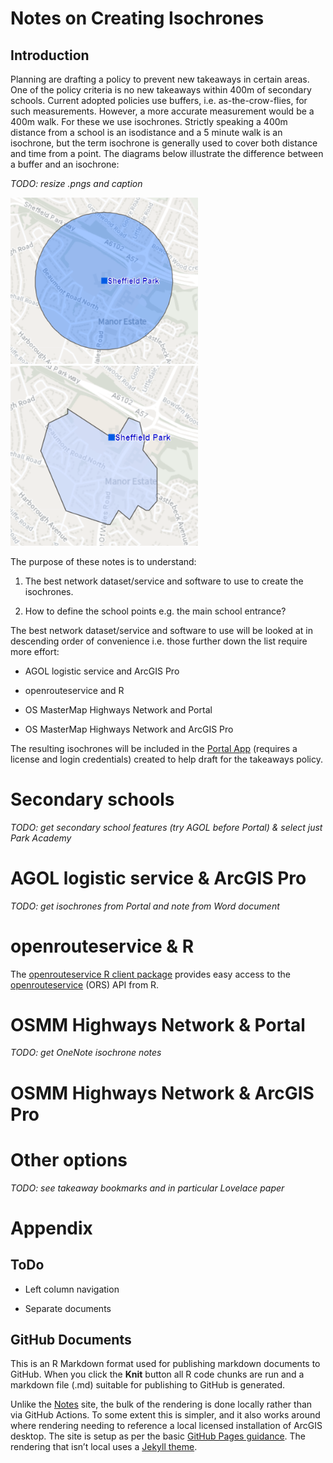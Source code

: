 Notes on Creating Isochrones
================

## Introduction

Planning are drafting a policy to prevent new takeaways in certain
areas. One of the policy criteria is no new takeaways within 400m of
secondary schools. Current adopted policies use buffers,
i.e. as-the-crow-flies, for such measurements. However, a more accurate
measurement would be a 400m walk. For these we use isochrones. Strictly
speaking a 400m distance from a school is an isodistance and a 5 minute
walk is an isochrone, but the term isochrone is generally used to cover
both distance and time from a point. The diagrams below illustrate the
difference between a buffer and an isochrone:

*TODO: resize .pngs and caption*

<img src="Images/buffer.png" title="circle" alt="Buffer" width="300"/>

<img src="Images/isochrone.png" title="irregular polygon" alt="Isochrone" width="300"/>

The purpose of these notes is to understand:

1.  The best network dataset/service and software to use to create the
    isochrones.

2.  How to define the school points e.g. the main school entrance?

The best network dataset/service and software to use will be looked at
in descending order of convenience i.e. those further down the list
require more effort:

-   AGOL logistic service and ArcGIS Pro

-   openrouteservice and R

-   OS MasterMap Highways Network and Portal

-   OS MasterMap Highways Network and ArcGIS Pro

The resulting isochrones will be included in the [Portal
App](https://sheffieldcitycouncil.cloud.esriuk.com/portal/apps/View/index.html?appid=ba3cbfdb0c3642c6bfe48500b11473e9)
(requires a license and login credentials) created to help draft for the
takeaways policy.

# Secondary schools

*TODO: get secondary school features (try AGOL before Portal) & select
just Park Academy*

# AGOL logistic service & ArcGIS Pro

*TODO: get isochrones from Portal and note from Word document*

# openrouteservice & R

The [openrouteservice R client
package](https://giscience.github.io/openrouteservice-r/index.html)
provides easy access to the
[openrouteservice](https://openrouteservice.org/) (ORS) API from R.

# OSMM Highways Network & Portal

*TODO: get OneNote isochrone notes*

# OSMM Highways Network & ArcGIS Pro

# Other options

*TODO: see takeaway bookmarks and in particular Lovelace paper*

# Appendix

## ToDo

-   Left column navigation

-   Separate documents

## GitHub Documents

This is an R Markdown format used for publishing markdown documents to
GitHub. When you click the **Knit** button all R code chunks are run and
a markdown file (.md) suitable for publishing to GitHub is generated.

Unlike the [Notes](https://scc-pi.github.io/notes/) site, the bulk of
the rendering is done locally rather than via GitHub Actions. To some
extent this is simpler, and it also works around where rendering needing
to reference a local licensed installation of ArcGIS desktop. The site
is setup as per the basic [GitHub Pages
guidance](https://guides.github.com/features/pages). The rendering that
isn’t local uses a [Jekyll
theme](https://docs.github.com/en/pages/setting-up-a-github-pages-site-with-jekyll/adding-a-theme-to-your-github-pages-site-using-jekyll).
